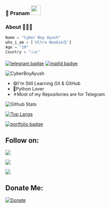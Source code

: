 ### 🙏 Pranam <img src="https://github.com/CyberBoyAyush/CyberBoyAyush/blob/master/gifs/Hi.gif" width="30px"></h2>

### About 🙋🏻‍♂️
```python
Name = "Cyber Boy Ayush"
who_i_am = ['Ultra Noobie🙃']
Age = "19"
Country = "🇮🇳"
```
#### 
[![telegram badge](https://img.shields.io/badge/@CyberBoyAyush-30302f?style=for-the-badge&logo=telegram)](https://t.me/CyberBoyAyush)
[![mailid badge](https://img.shields.io/badge/CyberBoyAyush-30302f?style=for-the-badge&logo=gmail)](https:mailto:cyberboyayush@gmail.com)
<p align="left"> <img src="https://komarev.com/ghpvc/?username=CyberBoyAyush&label=Views&color=blue&style=plastic" alt="CyberBoyAyush" /> </p>

- 😄I'm Still Learning Git & GitHub
- 🥰Python Lover
- ⚜️Most of my Repositories are for Telegram

![Github Stats](https://github-readme-stats.vercel.app/api?username=CyberBoyAyush&show_icons=true&title_color=fff&icon_color=79ff97&text_color=9f9f9f&bg_color=151515&count_private=true&include_all_commits=true)

[![Top Langs](https://github-readme-stats.vercel.app/api/top-langs/?username=CyberBoyAyush&hide=dockerfile)](https://github.com/CyberBoyAyush)

[![portfolio badge](https://img.shields.io/badge/Check_out_my-portfolio-blueviolet?style=for-the-badge&logo=git&logoColor=white)](https://visi.tk/CyberBoyAyush)


## Follow on:
<p align="left">
<a href="https://telegram.me/AyushBots"><img src="https://img.shields.io/badge/Join%20Our%20Channel-Ayush%20Bots-blue?logo=telegram"></a>
</p>
<p align="left">
<a href="https://github.com/CyberBoyAyush"><img src="https://img.shields.io/badge/GitHub-Follow%20on%20GitHub-inactive.svg?logo=github"></a>
</p>
<p align="left">
<a href="https://twitter.com/CyberBoyAyush"><img src="https://img.shields.io/badge/Twitter-Follow%20on%20Twitter-informational.svg?logo=twitter"></a>
</p>

## Donate Me:
[![Donate](https://img.shields.io/badge/Donate-UPI-orange?style=for-the-badge)](https://upayi.me/ayushsharma.fam@idfcbank)
